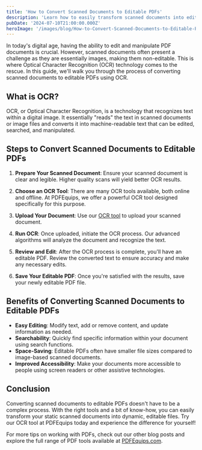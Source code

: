 ```yaml
---
title: 'How to Convert Scanned Documents to Editable PDFs'
description: 'Learn how to easily transform scanned documents into editable PDF files using OCR technology'
pubDate: '2024-07-10T21:00:00.000Z'
heroImage: '/images/blog/How-to-Convert-Scanned-Documents-to-Editable-PDFs.png'
---
```


In today's digital age, having the ability to edit and manipulate PDF documents is crucial. However, scanned documents often present a challenge as they are essentially images, making them non-editable. This is where Optical Character Recognition (OCR) technology comes to the rescue. In this guide, we'll walk you through the process of converting scanned documents to editable PDFs using OCR.

## What is OCR?

OCR, or Optical Character Recognition, is a technology that recognizes text within a digital image. It essentially "reads" the text in scanned documents or image files and converts it into machine-readable text that can be edited, searched, and manipulated.

## Steps to Convert Scanned Documents to Editable PDFs

1. **Prepare Your Scanned Document**: Ensure your scanned document is clear and legible. Higher quality scans will yield better OCR results.

2. **Choose an OCR Tool**: There are many OCR tools available, both online and offline. At PDFEquips, we offer a powerful OCR tool designed specifically for this purpose.

3. **Upload Your Document**: Use our [OCR tool](https://www.pdfequips.com/ocr-pdf) to upload your scanned document.


4. **Run OCR**: Once uploaded, initiate the OCR process. Our advanced algorithms will analyze the document and recognize the text.

5. **Review and Edit**: After the OCR process is complete, you'll have an editable PDF. Review the converted text to ensure accuracy and make any necessary edits.

6. **Save Your Editable PDF**: Once you're satisfied with the results, save your newly editable PDF file.

## Benefits of Converting Scanned Documents to Editable PDFs

- **Easy Editing**: Modify text, add or remove content, and update information as needed.
- **Searchability**: Quickly find specific information within your document using search functions.
- **Space-Saving**: Editable PDFs often have smaller file sizes compared to image-based scanned documents.
- **Improved Accessibility**: Make your documents more accessible to people using screen readers or other assistive technologies.

## Conclusion

Converting scanned documents to editable PDFs doesn't have to be a complex process. With the right tools and a bit of know-how, you can easily transform your static scanned documents into dynamic, editable files. Try our OCR tool at PDFEquips today and experience the difference for yourself!

For more tips on working with PDFs, check out our other blog posts and explore the full range of PDF tools available at [PDFEquips.com](https://www.pdfequips.com).